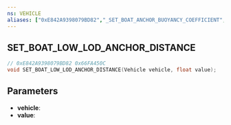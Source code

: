 ```yaml
---
ns: VEHICLE
aliases: ["0xE842A9398079BD82","_SET_BOAT_ANCHOR_BUOYANCY_COEFFICIENT", "_SET_BOAT_MOVEMENT_RESISTANCE"]
---
```

## SET_BOAT_LOW_LOD_ANCHOR_DISTANCE

```c
// 0xE842A9398079BD82 0x66FA450C
void SET_BOAT_LOW_LOD_ANCHOR_DISTANCE(Vehicle vehicle, float value);
```

## Parameters
* **vehicle**: 
* **value**: 

